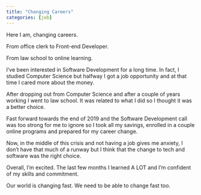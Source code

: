 ```yaml
---
title: "Changing Careers"
categories: [job]
---
```


Here I am, changing careers.

From office clerk to Front-end Developer.

From law school to online learning.

I’ve been interested in Software Development for a long time. In fact, I studied Computer Science but halfway I got a job opportunity and at that time I cared more about the money.

After dropping out from Computer Science and after a couple of years working I went to law school. It was related to what I did so I thought it was a better choice.

Fast forward towards the end of 2019 and the Software Development call was too strong for me to ignore so I took all my savings, enrolled in a couple online programs and prepared for my career change.

Now, in the middle of this crisis and not having a job gives me anxiety, I don’t have that much of a runway but I think that the change to tech and software was the right choice.

Overall, I’m excited. The last few months I learned A LOT and I’m confident of my skills and commitment.

Our world is changing fast. We need to be able to change fast too.
